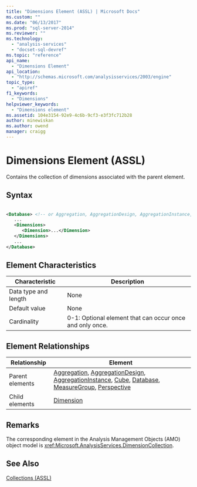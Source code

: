 ```yaml
---
title: "Dimensions Element (ASSL) | Microsoft Docs"
ms.custom: ""
ms.date: "06/13/2017"
ms.prod: "sql-server-2014"
ms.reviewer: ""
ms.technology: 
  - "analysis-services"
  - "docset-sql-devref"
ms.topic: "reference"
api_name: 
  - "Dimensions Element"
api_location: 
  - "http://schemas.microsoft.com/analysisservices/2003/engine"
topic_type: 
  - "apiref"
f1_keywords: 
  - "Dimensions"
helpviewer_keywords: 
  - "Dimensions element"
ms.assetid: 104e3154-92e9-4c6b-9cf3-e3f3fc712b28
author: minewiskan
ms.author: owend
manager: craigg
---
```

# Dimensions Element (ASSL)
  Contains the collection of dimensions associated with the parent element.  
  
## Syntax  
  
```xml  
  
<Database> <!-- or Aggregation, AggregationDesign, AggregationInstance, Cube, MeasureGroup, Perspective -->  
   ...  
   <Dimensions>  
      <Dimension>...</Dimension>  
   </Dimensions>  
   ...  
</Database>  
```  
  
## Element Characteristics  
  
|Characteristic|Description|  
|--------------------|-----------------|  
|Data type and length|None|  
|Default value|None|  
|Cardinality|0-1: Optional element that can occur once and only once.|  
  
## Element Relationships  
  
|Relationship|Element|  
|------------------|-------------|  
|Parent elements|[Aggregation](../objects/aggregation-element-assl.md), [AggregationDesign](../objects/aggregationdesign-element-assl.md), [AggregationInstance](../objects/aggregationinstance-element-assl.md), [Cube](../objects/cube-element-assl.md), [Database](../objects/database-element-assl.md), [MeasureGroup](../objects/group-element-assl.md), [Perspective](../objects/perspective-element-assl.md)|  
|Child elements|[Dimension](../objects/dimension-element-assl.md)|  
  
## Remarks  
 The corresponding element in the Analysis Management Objects (AMO) object model is <xref:Microsoft.AnalysisServices.DimensionCollection>.  
  
## See Also  
 [Collections &#40;ASSL&#41;](collections-assl.md)  
  
  
